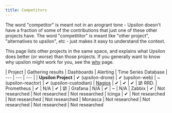 ```yaml
---
title: Competitors
---
```


The word "competitor" is meant not in an arogrant tone - Upsilon doesn't have a
fraction of some of the contributions that just one of these other projects
have. The word "competititor" is meant like "other project", "alternatives to
upsilon", etc - just makes it easy to understand the context. 

This page lists other projects in the same space, and explains what Upsilon
does better (or worse) than those projects. If you generally want to know why
upsilon might work for you, see the [why](why) page.

| Project                       | Gathering results        | Dashboards             | Alerting            | Time Series Database
| --- | --- | --- |
| **Upsilon Project**           | &#10004; (upsilon-drone) | &#10004; (upsilon-web) | ~ (upsilon-reactor) | &#10004; (upsilon-custodian)
| [Nagios](competitor-nagios)   | &#10004;                 | &#10004;               | &#10004;            | &#100004; RRD.
| Prometheus                    | &#10004;                 | N/A                    | &#10004;            | &#100004;
| Grafana                       | N/A                      | &#10004;               | ~                   | N/A
| Zabbix                        | &#10004;                 | Not researched         | Not researched      | Not researched 
| Icinga                        | &#10004;                 | Not researched         | Not researched      | Not researched 
| Monasca                       | Not researched           | Not researched         | Not researched      | Not researched 

